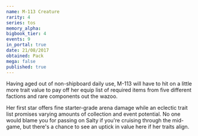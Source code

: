 ```yaml
---
name: M-113 Creature
rarity: 4
series: tos
memory_alpha:
bigbook_tier: 4
events: 9
in_portal: true
date: 21/08/2017
obtained: Pack
mega: false
published: true
---
```


Having aged out of non-shipboard daily use, M-113 will have to hit on a little more trait value to pay off her equip list of required items from five different factions and rare components out the wazoo.

Her first star offers fine starter-grade arena damage while an eclectic trait list promises varying amounts of collection and event potential. No one would blame you for passing on Salty if you're cruising through the mid-game, but there's a chance to see an uptick in value here if her traits align.
